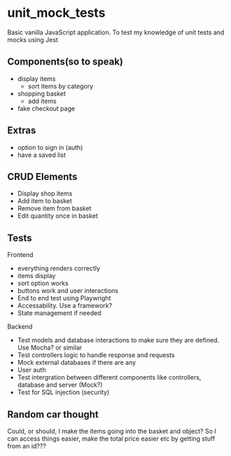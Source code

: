 # unit_mock_tests

Basic vanilla JavaScript application. To test my knowledge of unit tests and mocks using Jest

## Components(so to speak)

- display items
  - sort items by category
- shopping basket
  - add items
- fake checkout page

## Extras

- option to sign in (auth)
- have a saved list

## CRUD Elements

- Display shop items
- Add item to basket
- Remove item from basket
- Edit quantity once in basket

## Tests

Frontend

- everything renders correctly
- items display
- sort option works
- buttons work and user interactions
- End to end test using Playwright
- Accessability. Use a framework?
- State management if needed

Backend

- Test models and database interactions to make sure they are defined. Use Mocha? or similar
- Test controllers logic to handle response and requests
- Mock external databases if there are any
- User auth
- Test intergration between different components like controllers, database and server (Mock?)
- Test for SQL injection (security)

## Random car thought 
Could, or should, I make the items going into the basket and object? So I can access things easier, make the total price easier etc by getting stuff from an id???
